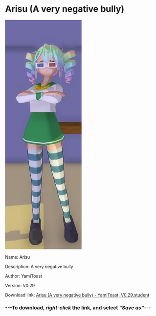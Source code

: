 # Arisu (A very negative bully)

<img src = "https://raw.githubusercontent.com/Arbiter1223/Daigaku-Gurashi-Custom-Students/master/Students/Files/Arisu%20(A%20very%20negative%20bully).png">

Name: Arisu

Description: A very negative bully

Author: YamiToast

Version: V0.29

Download link: <a href="https://raw.githubusercontent.com/Arbiter1223/Daigaku-Gurashi-Custom-Students/master/Students/Files/Arisu%20(A%20very%20negative%20bully)%20-%20YamiToast%2C%20V0.29.student">Arisu (A very negative bully) - YamiToast, V0.29.student</a>

### ---**To download, _right-click_ the link, and select _"Save as"_**---
